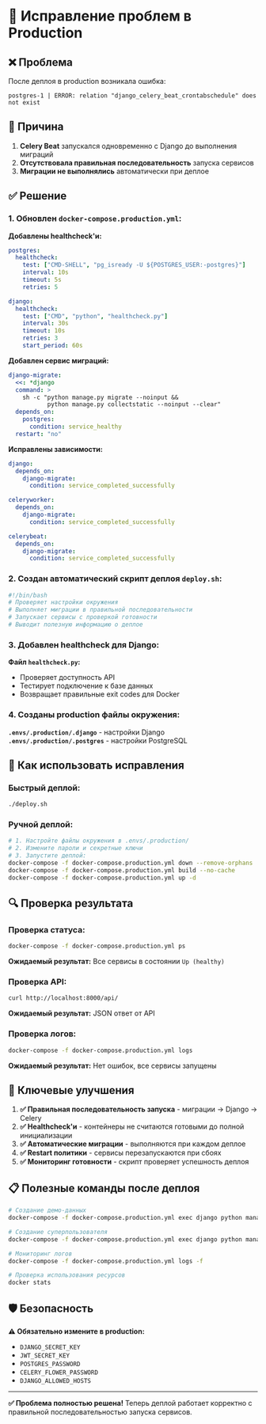 # 🔧 Исправление проблем в Production

## ❌ Проблема

После деплоя в production возникала ошибка:

```
postgres-1 | ERROR: relation "django_celery_beat_crontabschedule" does not exist
```

## 🎯 Причина

1. **Celery Beat** запускался одновременно с Django до выполнения миграций
2. **Отсутствовала правильная последовательность** запуска сервисов
3. **Миграции не выполнялись** автоматически при деплое

## ✅ Решение

### 1. Обновлен `docker-compose.production.yml`:

**Добавлены healthcheck'и:**
```yaml
postgres:
  healthcheck:
    test: ["CMD-SHELL", "pg_isready -U ${POSTGRES_USER:-postgres}"]
    interval: 10s
    timeout: 5s
    retries: 5

django:
  healthcheck:
    test: ["CMD", "python", "healthcheck.py"]
    interval: 30s
    timeout: 10s
    retries: 3
    start_period: 60s
```

**Добавлен сервис миграций:**
```yaml
django-migrate:
  <<: *django
  command: >
    sh -c "python manage.py migrate --noinput &&
           python manage.py collectstatic --noinput --clear"
  depends_on:
    postgres:
      condition: service_healthy
  restart: "no"
```

**Исправлены зависимости:**
```yaml
django:
  depends_on:
    django-migrate:
      condition: service_completed_successfully

celeryworker:
  depends_on:
    django-migrate:
      condition: service_completed_successfully

celerybeat:
  depends_on:
    django-migrate:
      condition: service_completed_successfully
```

### 2. Создан автоматический скрипт деплоя `deploy.sh`:

```bash
#!/bin/bash
# Проверяет настройки окружения
# Выполняет миграции в правильной последовательности  
# Запускает сервисы с проверкой готовности
# Выводит полезную информацию о деплое
```

### 3. Добавлен healthcheck для Django:

**Файл `healthcheck.py`:**
- Проверяет доступность API
- Тестирует подключение к базе данных
- Возвращает правильные exit codes для Docker

### 4. Созданы production файлы окружения:

**`.envs/.production/.django`** - настройки Django
**`.envs/.production/.postgres`** - настройки PostgreSQL

## 🚀 Как использовать исправления

### Быстрый деплой:
```bash
./deploy.sh
```

### Ручной деплой:
```bash
# 1. Настройте файлы окружения в .envs/.production/
# 2. Измените пароли и секретные ключи
# 3. Запустите деплой:
docker-compose -f docker-compose.production.yml down --remove-orphans
docker-compose -f docker-compose.production.yml build --no-cache
docker-compose -f docker-compose.production.yml up -d
```

## 🔍 Проверка результата

### Проверка статуса:
```bash
docker-compose -f docker-compose.production.yml ps
```

**Ожидаемый результат:** Все сервисы в состоянии `Up (healthy)`

### Проверка API:
```bash
curl http://localhost:8000/api/
```

**Ожидаемый результат:** JSON ответ от API

### Проверка логов:
```bash
docker-compose -f docker-compose.production.yml logs
```

**Ожидаемый результат:** Нет ошибок, все сервисы запущены

## 🎯 Ключевые улучшения

1. **✅ Правильная последовательность запуска** - миграции → Django → Celery
2. **✅ Healthcheck'и** - контейнеры не считаются готовыми до полной инициализации  
3. **✅ Автоматические миграции** - выполняются при каждом деплое
4. **✅ Restart политики** - сервисы перезапускаются при сбоях
5. **✅ Мониторинг готовности** - скрипт проверяет успешность деплоя

## 📋 Полезные команды после деплоя

```bash
# Создание демо-данных
docker-compose -f docker-compose.production.yml exec django python manage.py setup_demo_data

# Создание суперпользователя  
docker-compose -f docker-compose.production.yml exec django python manage.py createsuperuser

# Мониторинг логов
docker-compose -f docker-compose.production.yml logs -f

# Проверка использования ресурсов
docker stats
```

## 🛡️ Безопасность

**⚠️ Обязательно измените в production:**
- `DJANGO_SECRET_KEY` 
- `JWT_SECRET_KEY`
- `POSTGRES_PASSWORD`
- `CELERY_FLOWER_PASSWORD`
- `DJANGO_ALLOWED_HOSTS`

---

**✅ Проблема полностью решена!** Теперь деплой работает корректно с правильной последовательностью запуска сервисов.
